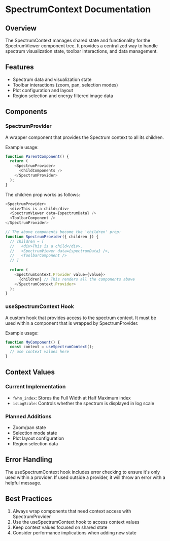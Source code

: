 # SpectrumContext Documentation

## Overview
The SpectrumContext manages shared state and functionality for the SpectrumViewer component tree. It provides a centralized way to handle spectrum visualization state, toolbar interactions, and data management.

## Features
- Spectrum data and visualization state
- Toolbar interactions (zoom, pan, selection modes)
- Plot configuration and layout
- Region selection and energy filtered image data

## Components

### SpectrumProvider
A wrapper component that provides the Spectrum context to all its children.

Example usage:
```typescript
function ParentComponent() {
  return (
    <SpectrumProvider>
      <ChildComponents />
    </SpectrumProvider>
  );
}
```

The children prop works as follows:
```typescript
<SpectrumProvider>
  <div>This is a child</div>
  <SpectrumViewer data={spectrumData} />
  <ToolbarComponent />
</SpectrumProvider>

// The above components become the 'children' prop:
function SpectrumProvider({ children }) {
  // children = [
  //   <div>This is a child</div>,
  //   <SpectrumViewer data={spectrumData} />,
  //   <ToolbarComponent />
  // ]
  
  return (
    <SpectrumContext.Provider value={value}>
      {children} // This renders all the components above
    </SpectrumContext.Provider>
  );
}
```

### useSpectrumContext Hook
A custom hook that provides access to the spectrum context. It must be used within a component that is wrapped by SpectrumProvider.

Example usage:
```typescript
function MyComponent() {
  const context = useSpectrumContext();
  // use context values here
}
```

## Context Values

### Current Implementation
- `fwhm_index`: Stores the Full Width at Half Maximum index
- `isLogScale`: Controls whether the spectrum is displayed in log scale

### Planned Additions
- Zoom/pan state
- Selection mode state
- Plot layout configuration
- Region selection data

## Error Handling
The useSpectrumContext hook includes error checking to ensure it's only used within a provider. If used outside a provider, it will throw an error with a helpful message.

## Best Practices
1. Always wrap components that need context access with SpectrumProvider
2. Use the useSpectrumContext hook to access context values
3. Keep context values focused on shared state
4. Consider performance implications when adding new state 